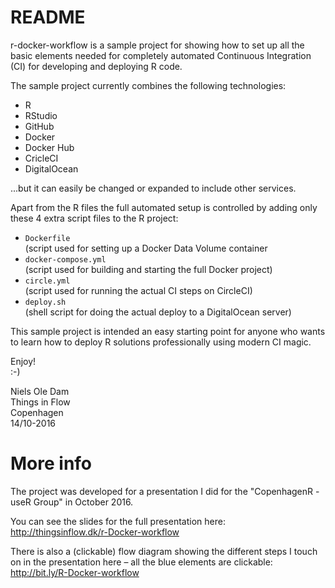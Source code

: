 # README
r-docker-workflow is a sample project for showing how to set up all the basic elements needed for completely automated Continuous Integration (CI) for developing and deploying R code.

The sample project currently combines the following technologies:
* R
* RStudio
* GitHub
* Docker
* Docker Hub
* CricleCI
* DigitalOcean

...but it can easily be changed or expanded to include other services.

Apart from the R files the full automated setup is controlled by adding only these 4 extra script files to the R project:
* `Dockerfile`  
(script used for setting up a Docker Data Volume container
* `docker-compose.yml`  
(script used for building and starting the full Docker project)
* `circle.yml`  
(script used for running the actual CI steps on CircleCI)
* `deploy.sh`  
(shell script for doing the actual deploy to a DigitalOcean server)

This sample project is intended an easy starting point for anyone who wants to learn how to deploy R solutions professionally using modern CI magic.

Enjoy!  
:-)

Niels Ole Dam  
Things in Flow  
Copenhagen  
14/10-2016

# More info
The project was developed for a presentation I did for the "CopenhagenR - useR Group" in October 2016.

You can see the slides for the full presentation here:  
http://thingsinflow.dk/r-Docker-workflow

There is also a (clickable) flow diagram showing the different steps I touch on in the presentation here – all the blue elements are clickable:  
http://bit.ly/R-Docker-workflow
